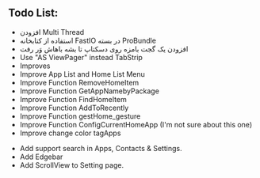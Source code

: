 
Todo List:
-----
* افزودن Multi Thread
* استفاده از کتابخانه FastIO در بسته ProBundle
* افزودن یک گجت بامزه روی دسکتاپ تا بشه باهاش وَر رفت
* Use "AS ViewPager" instead TabStrip
* Improves
* 	Improve App List and Home List Menu
* 	Improve Function RemoveHomeItem
* 	Improve Function GetAppNamebyPackage
* 	Improve Function FindHomeItem
* 	Improve Function AddToRecently
* 	Improve Function gestHome_gesture
* 	Improve Function ConfigCurrentHomeApp (I'm not sure about this one)
* 	Improve change color tagApps
+ Add support search in Apps, Contacts & Settings.
+ Add Edgebar
+ Add ScrollView to Setting page.
